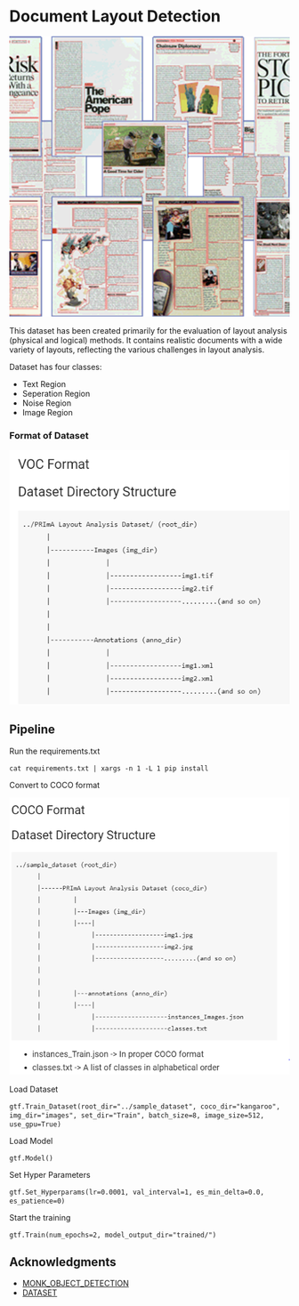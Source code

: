 # Document Layout Detection


![Document Layout Detection](Images/Layout_Analysis.png)

This dataset has been created primarily for the evaluation of layout analysis (physical and logical) methods. It contains realistic 
documents with a wide variety of layouts, reflecting the various challenges in layout analysis.

Dataset has four classes:

* Text Region
* Seperation Region
* Noise Region
* Image Region

### Format of Dataset

![Format of Dataset](Images/VOC.png)

## Pipeline

Run the requirements.txt 

```
cat requirements.txt | xargs -n 1 -L 1 pip install
```
Convert to COCO format

![COCO format](Images/COCO.png)

Load Dataset

```
gtf.Train_Dataset(root_dir="../sample_dataset", coco_dir="kangaroo", img_dir="images", set_dir="Train", batch_size=8, image_size=512, use_gpu=True)
```
Load Model

```
gtf.Model()
```
Set Hyper Parameters

```
gtf.Set_Hyperparams(lr=0.0001, val_interval=1, es_min_delta=0.0, es_patience=0)
```

Start the training 

```
gtf.Train(num_epochs=2, model_output_dir="trained/")
```



## Acknowledgments

* [MONK_OBJECT_DETECTION](https://github.com/Tessellate-Imaging/Monk_Object_Detection)
* [DATASET](https://www.primaresearch.org/datasets/Layout_Analysis)


